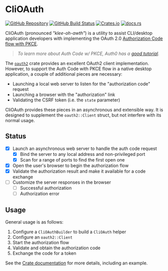 # CliOAuth

[![GitHub Repository][gh-badge]][gh-url]
[![GitHub Build Status][gh-build-badge]][gh-build-url]
[![Crates.io][crates-badge]][crates-url]
[![docs.rs][docs-badge]][docs-url]

[gh-badge]: https://img.shields.io/badge/github-riversoforion%2Fclio--auth-23657d?style=for-the-badge&logo=github
[gh-url]: https://github.com/riversoforion/clio-auth
[gh-build-badge]: https://img.shields.io/github/actions/workflow/status/riversoforion/clio-auth/pr-verification.yaml?style=for-the-badge&logo=github
[gh-build-url]: https://github.com/riversoforion/clio-auth/actions/workflows/pr-verification.yaml
[crates-badge]: https://img.shields.io/crates/l/clio-auth?style=for-the-badge&logo=rust&color=gold
[crates-url]: https://crates.io/crates/clio-auth
[docs-badge]: https://img.shields.io/docsrs/clio-auth?style=for-the-badge&logo=docsdotrs&link=https%3A%2F%2Fdocs.rs%2Fclio-auth
[docs-url]: https://docs.rs/clio-auth/latest/clio_auth/

CliOAuth (pronounced _"klee-oh-awth"_) is a utility to assist CLI/desktop application developers with implementing the
OAuth 2.0 [Authorization Code flow with PKCE][1].

> _To learn more about Auth Code w/ PKCE, Auth0 has a [good tutorial][2]._

The [`oauth2`][3] crate provides an excellent OAuth2 client implementation. However, to support the Auth Code with PKCE
flow in a native desktop application, a couple of additional pieces are necessary:

- Launching a local web server to listen for the "authorization code" request
- Launching a browser with the "authorization" link
- Validating the CSRF token (i.e. the `state` parameter)

CliOAuth provides these pieces in an asynchronous and extensible way. It is designed to supplement the `oauth2::Client`
struct, but not interfere with its normal usage.

## Status

- [x] Launch an asynchronous web server to handle the auth code request
  - [x] Bind the server to any local address and non-privileged port
  - [x] Scan for a range of ports to find the first open one
- [x] Open the user's browser to begin the authorization flow
- [x] Validate the authorization result and make it available for a code exchange
- [ ] Customize the server responses in the browser
  - [ ] Successful authorization
  - [ ] Authorization error

[1]: https://www.rfc-editor.org/rfc/rfc7636
[2]: https://auth0.com/docs/get-started/authentication-and-authorization-flow/authorization-code-flow-with-proof-key-for-code-exchange-pkce
[3]: https://crates.io/crates/oauth2

## Usage

General usage is as follows:

1. Configure a `CliOAuthBuilder` to build a `CliOAuth` helper
2. Configure an `oauth2::Client`
3. Start the authorization flow
4. Validate and obtain the authorization code
5. Exchange the code for a token

See the [Crate documentation][crates-url] for more details, including an example.

